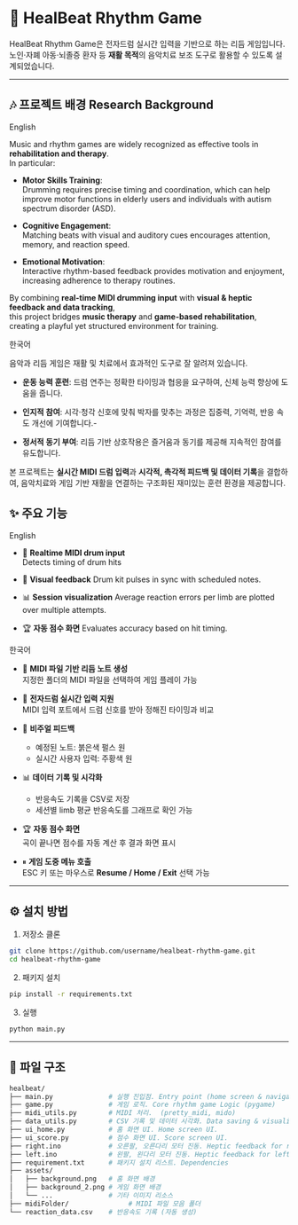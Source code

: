 # 🥁 HealBeat Rhythm Game

HealBeat Rhythm Game은 전자드럼 실시간 입력을 기반으로 하는 리듬 게임입니다.  
노인·자폐 아동·뇌졸증 환자 등 **재활 목적**의 음악치료 보조 도구로 활용할 수 있도록 설계되었습니다.  

---

## 🎶 프로젝트 배경 Research Background

English


Music and rhythm games are widely recognized as effective tools in **rehabilitation and therapy**.  
In particular:

- **Motor Skills Training**:  
  Drumming requires precise timing and coordination, which can help improve motor functions in elderly users and individuals with autism spectrum disorder (ASD).

- **Cognitive Engagement**:  
  Matching beats with visual and auditory cues encourages attention, memory, and reaction speed.

- **Emotional Motivation**:  
  Interactive rhythm-based feedback provides motivation and enjoyment, increasing adherence to therapy routines.

By combining **real-time MIDI drumming input** with **visual & heptic feedback and data tracking**,  
this project bridges **music therapy** and **game-based rehabilitation**, creating a playful yet structured environment for training.


한국어


음악과 리듬 게임은 재활 및 치료에서 효과적인 도구로 잘 알려져 있습니다.

-  **운동 능력 훈련**: 드럼 연주는 정확한 타이밍과 협응을 요구하여, 신체 능력 향상에 도움을 줍니다.

- **인지적 참여**: 시각·청각 신호에 맞춰 박자를 맞추는 과정은 집중력, 기억력, 반응 속도 개선에 기여합니다.- 

- **정서적 동기 부여**: 리듬 기반 상호작용은 즐거움과 동기를 제공해 지속적인 참여를 유도합니다.

본 프로젝트는 **실시간 MIDI 드럼 입력**과 **시각적, 촉각적 피드백 및 데이터 기록**을 결합하여,
음악치료와 게임 기반 재활을 연결하는 구조화된 재미있는 훈련 환경을 제공합니다.

## ✨ 주요 기능

English

- 🎵 **Realtime MIDI drum input**  
  Detects timing of drum hits
  
- 🥁 **Visual feedback**
  Drum kit pulses in sync with scheduled notes.

- 📊 **Session visualization**
  Average reaction errors per limb are plotted over multiple attempts.

- 🏆 **자동 점수 화면**
  Evaluates accuracy based on hit timing.

한국어

- 🎵 **MIDI 파일 기반 리듬 노트 생성**  
  지정한 폴더의 MIDI 파일을 선택하여 게임 플레이 가능

- 🥁 **전자드럼 실시간 입력 지원**  
  MIDI 입력 포트에서 드럼 신호를 받아 정해진 타이밍과 비교

- 🔴 **비주얼 피드백**  
  - 예정된 노트: 붉은색 펄스 원  
  - 실시간 사용자 입력: 주황색 원  

- 📊 **데이터 기록 및 시각화**  
  - 반응속도 기록을 CSV로 저장  
  - 세션별 limb 평균 반응속도를 그래프로 확인 가능  

- 🏆 **자동 점수 화면**  
  곡이 끝나면 점수를 자동 계산 후 결과 화면 표시

- ⏸ **게임 도중 메뉴 호출**  
  ESC 키 또는 마우스로 **Resume / Home / Exit** 선택 가능  

---

## ⚙️ 설치 방법
1. 저장소 클론
```bash
git clone https://github.com/username/healbeat-rhythm-game.git
cd healbeat-rhythm-game
```

2. 패키지 설치
```bash
pip install -r requirements.txt
```

3. 실행
```bash
python main.py
```

---

## 📂 파일 구조

```bash
healbeat/
├── main.py              # 실행 진입점. Entry point (home screen & navigation)
├── game.py              # 게임 로직. Core rhythm game Logic (pygame) 
├── midi_utils.py        # MIDI 처리.  (pretty_midi, mido)
├── data_utils.py        # CSV 기록 및 데이터 시각화. Data saving & visualization.
├── ui_home.py           # 홈 화면 UI. Home screen UI.
├── ui_score.py          # 점수 화면 UI. Score screen UI.
├── right.ino            # 오른팔, 오른다리 모터 진동. Heptic feedback for right limbs.
├── left.ino             # 왼팔, 왼다리 모터 진동. Heptic feedback for left limbs.
├── requirement.txt      # 패키지 설치 리스트. Dependencies
├── assets/
│   ├── background.png   # 홈 화면 배경
│   ├── background_2.png # 게임 화면 배경
│   └── ...              # 기타 이미지 리소스
├── midiFolder/               # MIDI 파일 모음 폴더
└── reaction_data.csv    # 반응속도 기록 (자동 생성)
